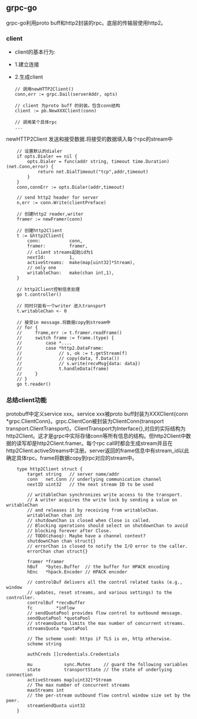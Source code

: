 ## grpc-go

grpc-go利用proto buff和http2封装的rpc。底层的传输层使用http2。 

### client 

* client的基本行为:

*	1.建立连接

*	2.生成client 
	
		// 调用newHTTP2Client()
		conn,err := grpc.Dail(serverAddr, opts)  
		
		// client 为proto buff 的封装。包含conn结构
		client := pb.NewXXXClient(conn)

		// 调用某个具体rpc
		...			


newHTTP2Client 发送和接受数据.将接受的数据填入每个rpc的stream中

		// 设置默认的dialer
		if opts.Dialer == nil {
			opts.Dialer = func(addr string, timeout time.Duration) (net.Conn,error) {
				return net.DialTimeout("tcp",addr,timeout)
			}
		}
		conn,connErr := opts.Dialer(addr,timeout)
		
		// send http2 header for server 
		n,err := conn.Write(clientPreface)	
		
		// 创建http2 reader,writer  
		framer := newFramer(conn) 

		// 创建http2Client 
		t := &http2Client{
			conn: 			conn,
			framer: 		framer,  
			// client streams起始id为1
			nextId:			1,
			activeStreams: 	make(map[uint32]*Stream), 
			// only one 
			writableChan:	make(chan int,1),
		}

		// http2Client控制信息处理
		go t.controller()

		// 同时只能有一个writer 进入transport	
		t.writableChan <- 0

		// 接受in message.将数据copy到stream中
		// for {
		//     frame,err := t.framer.readFrame() 
		// 	   switch frame := frame.(type) {
		//         case *.... 
		// 		   case *http2.DataFrame:
		// 				// s, ok := t.getStream(f)
		// 				// copy(data, f.Data())
		// 				// s.write(recvMsg{data: data})
		// 		        t.handleData(frame)
		//     }
		// }
		go t.reader()

### 总结client功能

protobuff中定义service xxx。service xxx被proto buff封装为XXXClient{conn *grpc.ClientConn}。grpc.ClientCon被封装为ClientConn{transport transport.ClientTransport}。ClientTransport为Interface{},对应的实际结构为http2Client。这才是grpc中实际存储conn等所有信息的结构。但http2Client中数据的读写却是http2Client.framer。每个rpc call时都会生成stream并且在http2Client.activeStreams中注册。server返回的frame信息中有stream_id以此确定具体rpc。frame将数据copy到rpc对应的stream中。

		type http2Client struct {
			target string   // server name/addr
			conn   net.Conn // underlying communication channel
			nextID uint32   // the next stream ID to be used

			// writableChan synchronizes write access to the transport.
			// A writer acquires the write lock by sending a value on writableChan
			// and releases it by receiving from writableChan.
			writableChan chan int
			// shutdownChan is closed when Close is called.
			// Blocking operations should select on shutdownChan to avoid
			// blocking forever after Close.
			// TODO(zhaoq): Maybe have a channel context?
			shutdownChan chan struct{}
			// errorChan is closed to notify the I/O error to the caller.
			errorChan chan struct{}

			framer *framer
			hBuf   *bytes.Buffer  // the buffer for HPACK encoding
			hEnc   *hpack.Encoder // HPACK encoder

			// controlBuf delivers all the control related tasks (e.g., window
			// updates, reset streams, and various settings) to the controller.
			controlBuf *recvBuffer
			fc         *inFlow
			// sendQuotaPool provides flow control to outbound message.
			sendQuotaPool *quotaPool
			// streamsQuota limits the max number of concurrent streams.
			streamsQuota *quotaPool

			// The scheme used: https if TLS is on, http otherwise.
			scheme string

			authCreds []credentials.Credentials

			mu            sync.Mutex     // guard the following variables
			state         transportState // the state of underlying connection
			activeStreams map[uint32]*Stream
			// The max number of concurrent streams
			maxStreams int
			// the per-stream outbound flow control window size set by the peer.
			streamSendQuota uint32
		}


